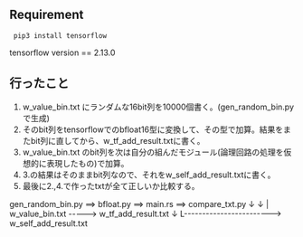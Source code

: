 
## Requirement

` pip3 install tensorflow`

tensorflow version == 2.13.0 

## 行ったこと

1. w_value_bin.txt にランダムな16bit列を10000個書く。(gen_random_bin.pyで生成)
2. そのbit列をtensorflowでのbfloat16型に変換して、その型で加算。結果をまたbit列に直してから、w_tf_add_result.txtに書く。
3. w_value_bin.txt のbit列を次は自分の組んだモジュール(論理回路の処理を仮想的に表現したもの)で加算。
4. 3.の結果はそのままbit列なので、それをw_self_add_result.txtに書く。
5. 最後に2.,4.で作ったtxtが全て正しいか比較する。

gen_random_bin.py  ==>     bfloat.py     ==>    main.rs     ==>  compare_txt.py 
    ↓                           ↓                 |
w_value_bin.txt -----> w_tf_add_result.txt        ↓
    L------------------------>      w_self_add_result.txt